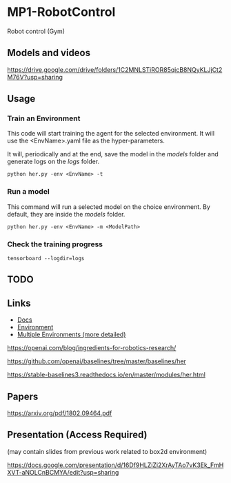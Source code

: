 # MP1-RobotControl
Robot control (Gym)

## Models and videos

https://drive.google.com/drive/folders/1C2MNLSTiROR85qicB8NQyKLJjCt2M76V?usp=sharing

## Usage

### Train an Environment

This code will start training the agent for the selected environment. It will use the \<EnvName\>.yaml file as the hyper-parameters.

It will, periodically and at the end, save the model in the *models* folder and generate logs on the *logs* folder.

```
python her.py -env <EnvName> -t
```

### Run a model

This command will run a selected model on the choice environment. By default, they are inside the *models* folder.

```
python her.py -env <EnvName> -m <ModelPath>
```

### Check the training progress

```
tensorboard --logdir=logs
```

## TODO


## Links

- [Docs](https://gym.openai.com/docs/)
- [Environment](https://gym.openai.com/envs/FetchSlide-v1/)
- [Multiple Environments (more detailed)](https://www.cnblogs.com/siahekai/p/14161023.html)

https://openai.com/blog/ingredients-for-robotics-research/

https://github.com/openai/baselines/tree/master/baselines/her

https://stable-baselines3.readthedocs.io/en/master/modules/her.html

## Papers

https://arxiv.org/pdf/1802.09464.pdf


## Presentation (Access Required)
(may contain slides from previous work related to box2d environment)

https://docs.google.com/presentation/d/16Df9HLZiZi2XrAyTAo7vK3Ek_FmHXVT-aNOLCnBCMYA/edit?usp=sharing


